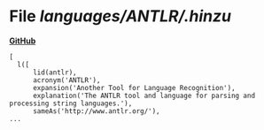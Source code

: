 # File _languages/ANTLR/.hinzu_
**[GitHub](https://github.com/softlang/yas/blob/master/languages/ANTLR/.hinzu)**
```
[
  l([
      lid(antlr),
      acronym('ANTLR'),
      expansion('Another Tool for Language Recognition'),
      explanation('The ANTLR tool and language for parsing and processing string languages.'),
      sameAs('http://www.antlr.org/'),
...
```
